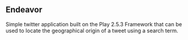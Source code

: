 ## Endeavor 
Simple twitter application built on the Play 2.5.3 Framework that can be used to locate the geographical origin of a tweet using a search term.
